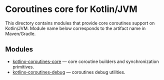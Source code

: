 # Coroutines core for Kotlin/JVM

This directory contains modules that provide core coroutines support on Kotlin/JVM.
Module name below corresponds to the artifact name in Maven/Gradle.

## Modules

* [kotlinx-coroutines-core](kotlinx-coroutines-core/README.md) &mdash; core coroutine builders and synchronization primitives. 
* [kotlinx-coroutines-debug](kotlinx-coroutines-debug/README.md) &mdash; coroutines debug utilities.